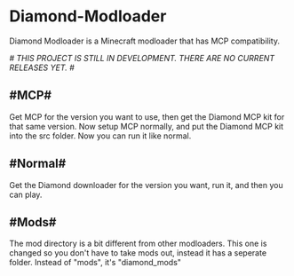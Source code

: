 # Diamond-Modloader
Diamond Modloader is a Minecraft modloader that has MCP compatibility.

*# THIS PROJECT IS STILL IN DEVELOPMENT. THERE ARE NO CURRENT RELEASES YET. #*

#MCP#
-------------------------------

Get MCP for the version you want to use, then get the Diamond MCP kit for that same version. Now setup MCP normally, and put the Diamond MCP kit into the src folder.
Now you can run it like normal.

#Normal#
-------------------------------
Get the Diamond downloader for the version you want, run it, and then you can play.

#Mods#
-------------------------------
The mod directory is a bit different from other modloaders. This one is changed so you don't have to take mods out, instead it has a seperate folder.
Instead of "mods", it's "diamond_mods"
